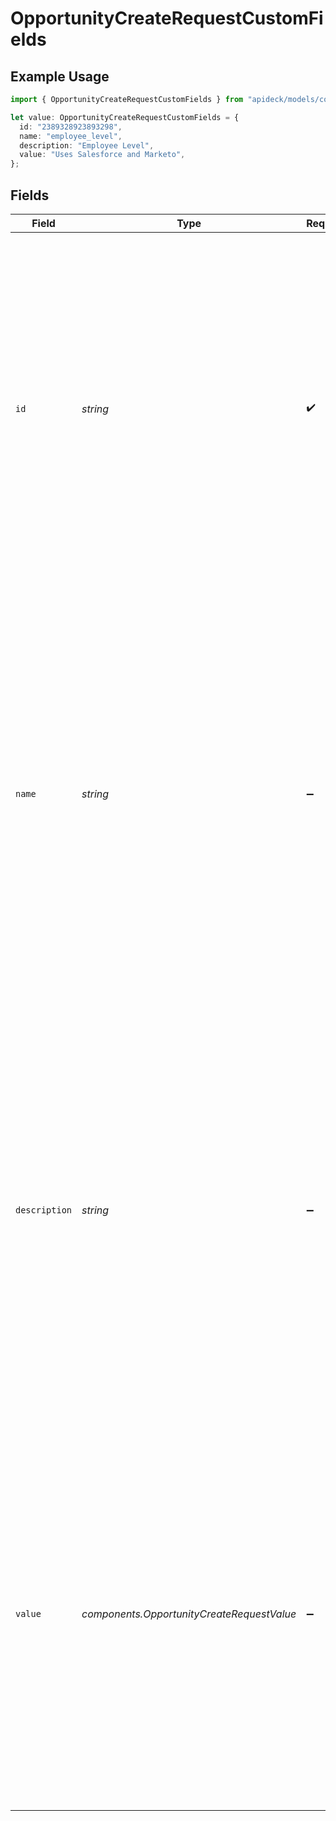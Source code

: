 # OpportunityCreateRequestCustomFields

## Example Usage

```typescript
import { OpportunityCreateRequestCustomFields } from "apideck/models/components";

let value: OpportunityCreateRequestCustomFields = {
  id: "2389328923893298",
  name: "employee_level",
  description: "Employee Level",
  value: "Uses Salesforce and Marketo",
};
```

## Fields

| Field                                                                                                                                                                                                                                                                                                                                                                                                | Type                                                                                                                                                                                                                                                                                                                                                                                                 | Required                                                                                                                                                                                                                                                                                                                                                                                             | Description                                                                                                                                                                                                                                                                                                                                                                                          | Example                                                                                                                                                                                                                                                                                                                                                                                              |
| ---------------------------------------------------------------------------------------------------------------------------------------------------------------------------------------------------------------------------------------------------------------------------------------------------------------------------------------------------------------------------------------------------- | ---------------------------------------------------------------------------------------------------------------------------------------------------------------------------------------------------------------------------------------------------------------------------------------------------------------------------------------------------------------------------------------------------- | ---------------------------------------------------------------------------------------------------------------------------------------------------------------------------------------------------------------------------------------------------------------------------------------------------------------------------------------------------------------------------------------------------- | ---------------------------------------------------------------------------------------------------------------------------------------------------------------------------------------------------------------------------------------------------------------------------------------------------------------------------------------------------------------------------------------------------- | ---------------------------------------------------------------------------------------------------------------------------------------------------------------------------------------------------------------------------------------------------------------------------------------------------------------------------------------------------------------------------------------------------- |
| `id`                                                                                                                                                                                                                                                                                                                                                                                                 | *string*                                                                                                                                                                                                                                                                                                                                                                                             | :heavy_check_mark:                                                                                                                                                                                                                                                                                                                                                                                   | Unique identifier for the custom field. This ID is essential for distinguishing each custom field within the opportunity's data structure. It ensures that each field can be individually accessed, updated, or removed as needed. The ID must be unique within the context of the opportunity to prevent data conflicts and maintain data integrity.                                                | 2389328923893298                                                                                                                                                                                                                                                                                                                                                                                     |
| `name`                                                                                                                                                                                                                                                                                                                                                                                               | *string*                                                                                                                                                                                                                                                                                                                                                                                             | :heavy_minus_sign:                                                                                                                                                                                                                                                                                                                                                                                   | Name of the custom field. This name serves as a label for the custom field, providing a human-readable identifier that describes the field's purpose or content. While not required, including a name can improve clarity and usability, especially when multiple custom fields are present. It should be concise yet descriptive enough to convey the field's role in the opportunity's data.       | employee_level                                                                                                                                                                                                                                                                                                                                                                                       |
| `description`                                                                                                                                                                                                                                                                                                                                                                                        | *string*                                                                                                                                                                                                                                                                                                                                                                                             | :heavy_minus_sign:                                                                                                                                                                                                                                                                                                                                                                                   | More information about the custom field. This description offers additional context or details about the custom field's intended use or significance. It can include guidelines on what type of data should be entered or how the field relates to the overall sales process. Providing a description is optional but can enhance understanding and proper utilization of the custom field by users. | Employee Level                                                                                                                                                                                                                                                                                                                                                                                       |
| `value`                                                                                                                                                                                                                                                                                                                                                                                              | *components.OpportunityCreateRequestValue*                                                                                                                                                                                                                                                                                                                                                           | :heavy_minus_sign:                                                                                                                                                                                                                                                                                                                                                                                   | The value assigned to a custom field within the opportunity record. Custom fields allow for additional, user-defined data to be stored, providing flexibility to tailor the CRM to specific business needs. This field is optional and can be used to capture unique attributes or metrics relevant to the opportunity that are not covered by standard fields.                                      |                                                                                                                                                                                                                                                                                                                                                                                                      |